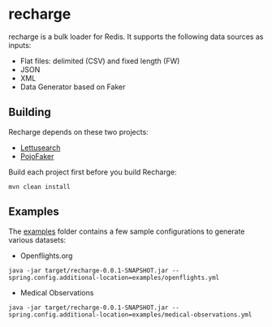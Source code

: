 # recharge
recharge is a bulk loader for Redis. It supports the following data sources as inputs:

* Flat files: delimited (CSV) and fixed length (FW)
* JSON
* XML
* Data Generator based on Faker

## Building
Recharge depends on these two projects:
* [Lettusearch](https://github.com/Redislabs-Solution-Architects/lettusearch)
* [PojoFaker](https://github.com/jruaux/pojofaker)

Build each project first before you build Recharge:
```
mvn clean install
```

## Examples
The [examples](./examples) folder contains a few sample configurations to generate various datasets:
* Openflights.org
```
java -jar target/recharge-0.0.1-SNAPSHOT.jar --spring.config.additional-location=examples/openflights.yml
```

* Medical Observations
```
java -jar target/recharge-0.0.1-SNAPSHOT.jar --spring.config.additional-location=examples/medical-observations.yml
```
